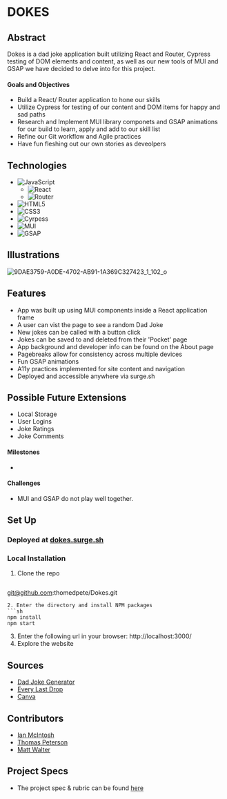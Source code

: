 # DOKES

## Abstract
Dokes is a dad joke application built utilizing React and Router, Cypress testing of DOM elements and content, as well as our new tools of MUI and GSAP we have decided to delve into for this project. 

#### Goals and Objectives
- Build a React/ Router application to hone our skills
- Utilize Cypress for testing of our content and DOM items for happy and sad paths
- Research and Implement MUI library componets and GSAP animations for our build to learn, apply and add to our skill list
- Refine our Git workflow and Agile practices
- Have fun fleshing out our own stories as deveolpers

## Technologies
- ![JavaScript](https://img.shields.io/badge/javascript-%23323330.svg?style=for-the-badge&logo=javascript&logoColor=%23F7DF1E)
  - ![React](https://img.shields.io/badge/react-%23323330.svg?style=for-the-badge&logo=react&logoColor=%23F7DF1E)
  - ![Router](https://img.shields.io/badge/router-%23323330.svg?style=for-the-badge&logo=react-router&logoColor=%CA4245)
- ![HTML5](https://img.shields.io/badge/html5-%23E34F26.svg?style=for-the-badge&logo=html5&logoColor=white)
- ![CSS3](https://img.shields.io/badge/css3-%231572B6.svg?style=for-the-badge&logo=css3&logoColor=white)
- ![Cyrpess](https://img.shields.io/badge/cypress-%1004E9F.svg?style=for-the-badge&logo=cypress&logoColor=%23F7DF1E)
- ![MUI](https://img.shields.io/badge/mui-007FFF.svg?style=for-the-badge&logo=mui&logoColor=white)
- ![GSAP](https://img.shields.io/badge/GSAP-88CE02.svg?style=for-the-badge&logo=greensock&logoColor=black)

## Illustrations
![9DAE3759-A0DE-4702-AB91-1A369C327423_1_102_o](https://user-images.githubusercontent.com/105405396/211422164-c234c353-6f9d-4912-a269-54a8875753a9.jpeg)

## Features
- App was built up using MUI components inside a React application frame
- A user can vist the page to see a random Dad Joke
- New jokes can be called with a button click
- Jokes can be saved to and deleted from their 'Pocket' page
- App background and developer info can be found on the About page
- Pagebreaks allow for consistency across multiple devices
- Fun GSAP animations
- A11y practices implemented for site content and navigation
- Deployed and accessible anywhere via surge.sh

## Possible Future Extensions
- Local Storage
- User Logins
- Joke Ratings
- Joke Comments

#### Milestones
- 

#### Challenges 
- MUI and GSAP do not play well together.

## Set Up

### Deployed at [dokes.surge.sh](https://dokes.surge.sh/)

### Local Installation
1. Clone the repo
   ```sh
  git@github.com:thomedpete/Dokes.git
   ```
2. Enter the directory and install NPM packages
   ```sh
   npm install
   npm start
   ``` 
3. Enter the following url in your browser: http://localhost:3000/
4. Explore the website

## Sources
  - [Dad Joke Generator](https://dadjokegenerator.com/)
  - [Every Last Drop](http://everylastdrop.co.uk/)
  - [Canva](https://www.canva.com/)

## Contributors
  - [Ian McIntosh](https://github.com/grainymac)
  - [Thomas Peterson](https://github.com/thomedpete)
  - [Matt Walter](https://github.com/MattWalterTX)

## Project Specs
  - The project spec & rubric can be found [here](https://frontend.turing.edu/projects/module-3/stretch.html)
